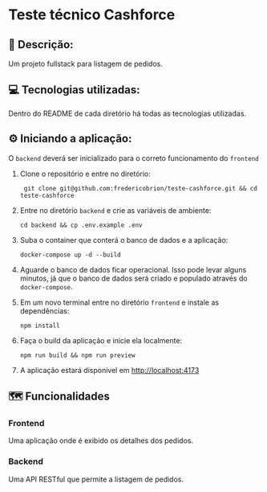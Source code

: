 # Teste técnico Cashforce

## 📝 Descrição:
Um projeto fullstack para listagem de pedidos.

## 💻 Tecnologias utilizadas:
Dentro do README de cada diretório há todas as tecnologias utilizadas.

## ⚙️ Iniciando a aplicação:
O ```backend``` deverá ser inicializado para o correto funcionamento do ```frontend```
1. Clone o repositório e entre no diretório:
   ```
    git clone git@github.com:fredericobrion/teste-cashforce.git && cd teste-cashforce
   ```
2. Entre no diretório ```backend``` e crie as variáveis de ambiente:
   ```
   cd backend && cp .env.example .env
   ```
3. Suba o container que conterá o banco de dados e a aplicação:
   ```
   docker-compose up -d --build
   ```
4. Aguarde o banco de dados ficar operacional. Isso pode levar alguns minutos, já que o banco de dados será criado e populado através do ```docker-compose```.

5. Em um novo terminal entre no diretório ```frontend``` e instale as dependências:
   ```
   npm install
   ```
6. Faça o build da aplicação e inicie ela localmente:
   ```
   npm run build && npm run preview
   ```
7. A aplicação estará disponível em <a href="http://localhost:4173" target="_blank">http://localhost:4173</a>

## 🗺️ Funcionalidades
### Frontend
Uma aplicação onde é exibido os detalhes dos pedidos.

### Backend
Uma API RESTful que permite a listagem de pedidos.
